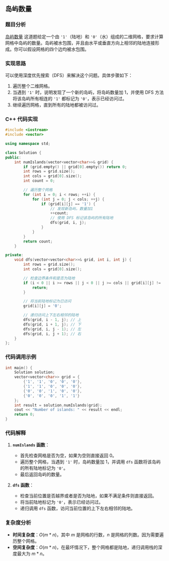 

## 岛屿数量
### 题目分析
[岛屿数量](https://leetcode.cn/problems/number-of-islands/description/?envType=problem-list-v2&envId=depth-first-search) 这道题给定一个由 `'1'`（陆地）和 `'0'`（水）组成的二维网格，要求计算网格中岛屿的数量。岛屿被水包围，并且由水平或垂直方向上相邻的陆地连接形成。你可以假设网格的四个边均被水包围。

### 实现思路
可以使用深度优先搜索（DFS）来解决这个问题。具体步骤如下：
1. 遍历整个二维网格。
2. 当遇到 `'1'` 时，说明发现了一个新的岛屿，将岛屿数量加 1，并使用 DFS 方法将该岛屿所有相连的 `'1'` 都标记为 `'0'`，表示已经访问过。
3. 继续遍历网格，直到所有的陆地都被访问过。

### C++ 代码实现
```cpp
#include <iostream>
#include <vector>

using namespace std;

class Solution {
public:
    int numIslands(vector<vector<char>>& grid) {
        if (grid.empty() || grid[0].empty()) return 0;
        int rows = grid.size();
        int cols = grid[0].size();
        int count = 0;

        // 遍历整个网格
        for (int i = 0; i < rows; ++i) {
            for (int j = 0; j < cols; ++j) {
                if (grid[i][j] == '1') {
                    // 发现新岛屿，数量加1
                    ++count;
                    // 使用 DFS 标记该岛屿的所有陆地
                    dfs(grid, i, j);
                }
            }
        }
        return count;
    }

private:
    void dfs(vector<vector<char>>& grid, int i, int j) {
        int rows = grid.size();
        int cols = grid[0].size();

        // 检查边界条件和是否为陆地
        if (i < 0 || i >= rows || j < 0 || j >= cols || grid[i][j] != '1') {
            return;
        }

        // 将当前陆地标记为已访问
        grid[i][j] = '0';

        // 递归访问上下左右相邻的陆地
        dfs(grid, i - 1, j); // 上
        dfs(grid, i + 1, j); // 下
        dfs(grid, i, j - 1); // 左
        dfs(grid, i, j + 1); // 右
    }
};
```

### 代码调用示例
```cpp
int main() {
    Solution solution;
    vector<vector<char>> grid = {
        {'1', '1', '0', '0', '0'},
        {'1', '1', '0', '0', '0'},
        {'0', '0', '1', '0', '0'},
        {'0', '0', '0', '1', '1'}
    };
    int result = solution.numIslands(grid);
    cout << "Number of islands: " << result << endl;
    return 0;
}
```

### 代码解释
1. **`numIslands` 函数**：
    - 首先检查网格是否为空，如果为空则直接返回 0。
    - 遍历整个网格，当遇到 `'1'` 时，岛屿数量加 1，并调用 `dfs` 函数将该岛屿的所有陆地标记为 `'0'`。
    - 最后返回岛屿的数量。

2. **`dfs` 函数**：
    - 检查当前位置是否越界或者是否为陆地，如果不满足条件则直接返回。
    - 将当前陆地标记为 `'0'`，表示已经访问过。
    - 递归调用 `dfs` 函数，访问当前位置的上下左右相邻的陆地。

### 复杂度分析
- **时间复杂度**：$O(m * n)$，其中 $m$ 是网格的行数，$n$ 是网格的列数。因为需要遍历整个网格。
- **空间复杂度**：$O(m * n)$，在最坏情况下，整个网格都是陆地，递归调用栈的深度最大为 $m * n$。
